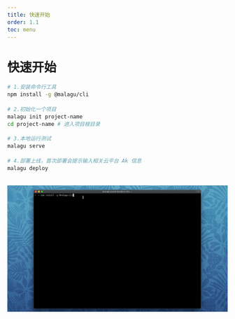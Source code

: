 ```yaml
---
title: 快速开始
order: 1.1
toc: menu
---
```



# 快速开始

```bash
# 1.安装命令行工具
npm install -g @malagu/cli

# 2.初始化一个项目
malagu init project-name
cd project-name # 进入项目根目录

# 3.本地运行测试
malagu serve

# 4.部署上线，首次部署会提示输入相关云平台 Ak 信息
malagu deploy
```

<br />![Malagu 快速开始.gif](../../public/images/1.gif)
